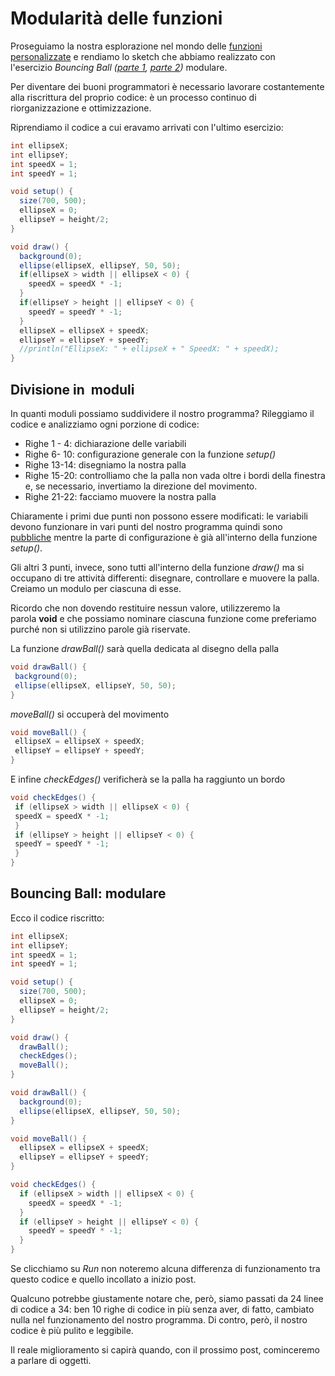 # Modularità delle funzioni

Proseguiamo la nostra esplorazione nel mondo delle [funzioni personalizzate](https://blog.federicopepe.com/2015/11/funzioni-personalizzate/) e rendiamo lo sketch che abbiamo realizzato con l'esercizio _Bouncing Ball ([parte 1](https://blog.federicopepe.com/2015/12/esercizio-bouncing-ball-1/), [parte 2](https://blog.federicopepe.com/2015/12/esercizio-bouncing-ball-parte-2/))_ modulare.

Per diventare dei buoni programmatori è necessario lavorare costantemente alla riscrittura del proprio codice: è un processo continuo di riorganizzazione e ottimizzazione.

Riprendiamo il codice a cui eravamo arrivati con l'ultimo esercizio:

```java
int ellipseX;
int ellipseY;
int speedX = 1;
int speedY = 1;

void setup() {
  size(700, 500);
  ellipseX = 0;
  ellipseY = height/2;
}

void draw() {
  background(0);
  ellipse(ellipseX, ellipseY, 50, 50);
  if(ellipseX > width || ellipseX < 0) {
    speedX = speedX * -1;
  }
  if(ellipseY > height || ellipseY < 0) {
    speedY = speedY * -1;
  }
  ellipseX = ellipseX + speedX;
  ellipseY = ellipseY + speedY;
  //println("EllipseX: " + ellipseX + " SpeedX: " + speedX);
}
```

## Divisione in  moduli

In quanti moduli possiamo suddividere il nostro programma? Rileggiamo il codice e analizziamo ogni porzione di codice:

- Righe 1 - 4: dichiarazione delle variabili
- Righe 6- 10: configurazione generale con la funzione _setup()_
- Righe 13-14: disegniamo la nostra palla
- Righe 15-20: controlliamo che la palla non vada oltre i bordi della finestra e, se necessario, invertiamo la direzione del movimento.
- Righe 21-22: facciamo muovere la nostra palla

Chiaramente i primi due punti non possono essere modificati: le variabili devono funzionare in vari punti del nostro programma quindi sono [pubbliche](https://blog.federicopepe.com/2015/09/variabili-in-processing-creazione-e-personalizzazione/#scopo-variabili) mentre la parte di configurazione è già all'interno della funzione _setup()_.

Gli altri 3 punti, invece, sono tutti all'interno della funzione _draw()_ ma si occupano di tre attività differenti: disegnare, controllare e muovere la palla. Creiamo un modulo per ciascuna di esse.

Ricordo che non dovendo restituire nessun valore, utilizzeremo la parola **void** e che possiamo nominare ciascuna funzione come preferiamo purché non si utilizzino parole già riservate.

La funzione _drawBall()_ sarà quella dedicata al disegno della palla

```java
void drawBall() {
 background(0);
 ellipse(ellipseX, ellipseY, 50, 50);
}
```

 _moveBall()_ si occuperà del movimento

```java
void moveBall() {
 ellipseX = ellipseX + speedX;
 ellipseY = ellipseY + speedY;
}
```

E infine _checkEdges()_ verificherà se la palla ha raggiunto un bordo

```java
void checkEdges() {
 if (ellipseX > width || ellipseX < 0) {
 speedX = speedX * -1;
 }
 if (ellipseY > height || ellipseY < 0) {
 speedY = speedY * -1;
 }
}
```

## Bouncing Ball: modulare

Ecco il codice riscritto:

```java
int ellipseX;
int ellipseY;
int speedX = 1;
int speedY = 1;

void setup() {
  size(700, 500);
  ellipseX = 0;
  ellipseY = height/2;
}

void draw() {
  drawBall();
  checkEdges();
  moveBall();
}

void drawBall() {
  background(0);
  ellipse(ellipseX, ellipseY, 50, 50);
}

void moveBall() {
  ellipseX = ellipseX + speedX;
  ellipseY = ellipseY + speedY;
}

void checkEdges() {
  if (ellipseX > width || ellipseX < 0) {
    speedX = speedX * -1;
  }
  if (ellipseY > height || ellipseY < 0) {
    speedY = speedY * -1;
  }
}
```

Se clicchiamo su _Run_ non noteremo alcuna differenza di funzionamento tra questo codice e quello incollato a inizio post.

Qualcuno potrebbe giustamente notare che, però, siamo passati da 24 linee di codice a 34: ben 10 righe di codice in più senza aver, di fatto, cambiato nulla nel funzionamento del nostro programma. Di contro, però, il nostro codice è più pulito e leggibile.

Il reale miglioramento si capirà quando, con il prossimo post, cominceremo a parlare di oggetti.
